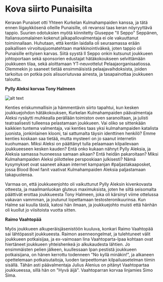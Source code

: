 # Kova siirto Punaisilta

Keravan Punaiset otti Yhteen Kurkelan Kulmahampaiden kanssa, ja tätä ennen liigaykkösenä olleille Punaisille, oli revanssi taas keran nöyryyttävä tappio. Suurien odotuksien myötä kiinnitetty Giuseppe "Il Seppo" Seppänen, Italiansuomalainen kokenut jalkapallovalmentaja ei ole vakuuttanut toiminnallaan. Huhutaan, että kentän laidalla oli seuraamassa erään paikallisen virvoitusjuomatehtaan markkinointiväkeä, joten tappio oli Punaisille erityisen karvas. Siitä syystä Il Seppo onkin kutsunut joukkueen johtoportaan sekä sponsorien edustajat hätäkokoukseen selvittämään joukkueen tilaa, sekä aloittamaan YT-neuvottelut Pelaajaorganisaatiossa.
Olemmekin jo saaneet tietää ensimmäisistä pelaajavaihdoksista, joiden tarkoitus on potkia pois alisuoriutuvaa ainesta, ja tasapainottaa joukkueen taloutta.

**Pylly Aleksi korvaa Tony Halmeen**

![alt text](/siteTexts/blogEntries/19/image.jpeg)

Kenties eriskummallisin ja hämmentävin siirto tapahtui, kun kesken joukkuejohdon hätäkokouksen, Kurkelan Kulmahampaiden päävalmentaja Aleksi rysäytti muhkealla perällään toimiston oven saranoiltaan, ja julisti teatraalisesti tulleensa pelastamaan joukkueen. Vai oliko se sittenkään kaikkien tuntema valmentaja, vai kenties taas yksi kulmahampaiden katalista juonista, jonkinlainen klooni, tai sattumalta täysin identtinen henkilö? Emme kenties koskaan saa tietää, mutta mysteeri on jo saanut internetin kuohumaan. Miksi Aleksi on päättänyt tulla pelaamaan kilpailevaan joukkueeseen kesken kauden? Entä onko kukaan nähnyt Pylly Aleksia, ja Aleksia samassa huoneessa samaan aikaan? Entä heidän pakaroitaan? Miksi Kulmahampaiden Aleksi piilottelee persposkiaan julkisesti? 
Nämä kysymykset ovat saaneet aikaan internet kampanjan #paljastakaaposket, jossa Blood Bowl fanit vaativat Kulmahampaiden Aleksia paljastamaan takapuolensa.

Varmaa on, että joukkueenjohto oli vaikuttunut Pylly Aleksin kivenkovasta otteesta, ja maailmanluokan gluteus maximuksista, joten he siltä seisomalta päättivät erottaa joukkueesta Tony Halmeen, joka oli kärsinyt viime ottelussa vakavan vammman, ja joutunut lopettamaan testosteronikuurinsa. Kun Halme sai kuulla tästä, katosi hän ilmaan, ja joukkuejohto muisti että hänhän oli kuollut jo viisitoista vuotta sitten.

**Raimo Vaahtopää**

Myös joukkueen alkuperäisjäsenistöön kuuluva, konkari Raimo Vaahtopää sai lähtöpassit joukkueesta. Raimon asenneongelmat, ja tulehtuneet välit joukkueen potkaisijaa, ja ex-vaimoaan Iina Vaahtoparta-Ipaa kohtaan ovat hiertäneet joukkueen yhteishenkeä jo alkukaudesta lähtien. Jo ensimmäisten pelien jälkeen, kuullessaan Ipan pestistä joukkueen potkaisijana, on hänen kerrottu todenneen "No kyllä minäkin!", ja alkaneen opettelemaan potkaisutaitoja, luoden tarpeettoman kilpailuasetelman tiimin sisällä. Tähän asti päävalmentaja Julius Alenius on pitänyt Vaahtopartaa joukkueessa, sillä hän on "Hyvä äijä". Vaahtoparran korvaa linjamies Simo Sima.
